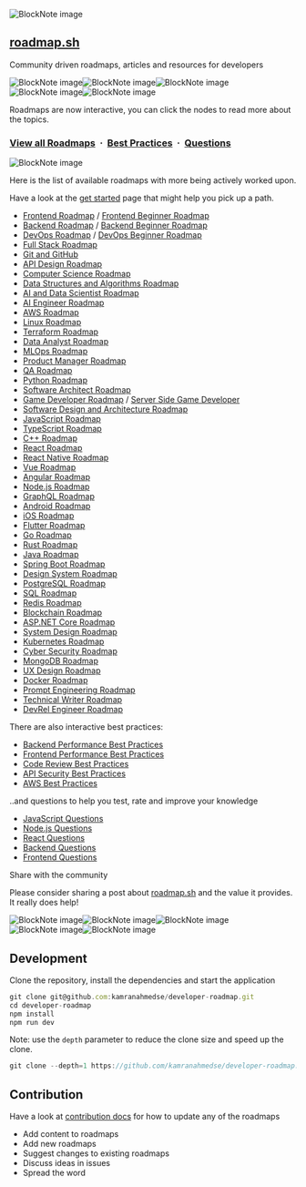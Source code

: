 ![BlockNote image](https://github.com/taegun1011/developer-roadmap/raw/master/public/images/brand.png)

## [roadmap.sh](http://roadmap.sh)

Community driven roadmaps, articles and resources for developers

![BlockNote image](https://camo.githubusercontent.com/23fd2caeb1ea90ebbea15b3bf1a1d67007761b8d7ae6389b2d367793104bff20/68747470733a2f2f696d672e736869656c64732e696f2f62616467652f2545322539432541382d526f61646d6170732532302d3061306130612e7376673f7374796c653d666c617426636f6c6f72413d306130613061)![BlockNote image](https://camo.githubusercontent.com/5af50b9c06da41cce290d1adb9202477cf74d3c9c420a3f381229495609846e8/68747470733a2f2f696d672e736869656c64732e696f2f62616467652f2545322539432541382d426573742532305072616374696365732d3061306130612e7376673f7374796c653d666c617426636f6c6f72413d306130613061)![BlockNote image](https://camo.githubusercontent.com/78af0438fed16e5d1b662c06bbc8cbfbf13c00deff8ca38e06bb522dbcbf0420/68747470733a2f2f696d672e736869656c64732e696f2f62616467652f2545322539432541382d5175657374696f6e732d3061306130612e7376673f7374796c653d666c617426636f6c6f72413d306130613061)![BlockNote image](https://camo.githubusercontent.com/61c31fd77503cc1bba61eae31a7564a54377827420f923147c5800bdcafee0d7/68747470733a2f2f696d672e736869656c64732e696f2f62616467652f2545322539432541382d596f75547562652532304368616e6e656c2d3061306130612e7376673f7374796c653d666c617426636f6c6f72413d306130613061)![BlockNote image](https://camo.githubusercontent.com/2722992d519a722218f896d5f5231d49f337aaff4514e78bd59ac935334e916a/68747470733a2f2f692e696d6775722e636f6d2f77617856496d762e706e67)

Roadmaps are now interactive, you can click the nodes to read more about the topics.

### [View all Roadmaps](https://roadmap.sh/)  ·  [Best Practices](https://roadmap.sh/best-practices)  ·  [Questions](https://roadmap.sh/questions)

![BlockNote image](https://camo.githubusercontent.com/2722992d519a722218f896d5f5231d49f337aaff4514e78bd59ac935334e916a/68747470733a2f2f692e696d6775722e636f6d2f77617856496d762e706e67)

Here is the list of available roadmaps with more being actively worked upon.

Have a look at the [get started](https://roadmap.sh/get-started) page that might help you pick up a path.

*   [Frontend Roadmap](https://roadmap.sh/frontend) / [Frontend Beginner Roadmap](https://roadmap.sh/frontend?r=frontend-beginner)
*   [Backend Roadmap](https://roadmap.sh/backend) / [Backend Beginner Roadmap](https://roadmap.sh/backend?r=backend-beginner)
*   [DevOps Roadmap](https://roadmap.sh/devops) / [DevOps Beginner Roadmap](https://roadmap.sh/devops?r=devops-beginner)
*   [Full Stack Roadmap](https://roadmap.sh/full-stack)
*   [Git and GitHub](https://roadmap.sh/git-github)
*   [API Design Roadmap](https://roadmap.sh/api-design)
*   [Computer Science Roadmap](https://roadmap.sh/computer-science)
*   [Data Structures and Algorithms Roadmap](https://roadmap.sh/datastructures-and-algorithms)
*   [AI and Data Scientist Roadmap](https://roadmap.sh/ai-data-scientist)
*   [AI Engineer Roadmap](https://roadmap.sh/ai-engineer)
*   [AWS Roadmap](https://roadmap.sh/aws)
*   [Linux Roadmap](https://roadmap.sh/linux)
*   [Terraform Roadmap](https://roadmap.sh/terraform)
*   [Data Analyst Roadmap](https://roadmap.sh/data-analyst)
*   [MLOps Roadmap](https://roadmap.sh/mlops)
*   [Product Manager Roadmap](https://roadmap.sh/product-manager)
*   [QA Roadmap](https://roadmap.sh/qa)
*   [Python Roadmap](https://roadmap.sh/python)
*   [Software Architect Roadmap](https://roadmap.sh/software-architect)
*   [Game Developer Roadmap](https://roadmap.sh/game-developer) / [Server Side Game Developer](https://roadmap.sh/server-side-game-developer)
*   [Software Design and Architecture Roadmap](https://roadmap.sh/software-design-architecture)
*   [JavaScript Roadmap](https://roadmap.sh/javascript)
*   [TypeScript Roadmap](https://roadmap.sh/typescript)
*   [C++ Roadmap](https://roadmap.sh/cpp)
*   [React Roadmap](https://roadmap.sh/react)
*   [React Native Roadmap](https://roadmap.sh/react-native)
*   [Vue Roadmap](https://roadmap.sh/vue)
*   [Angular Roadmap](https://roadmap.sh/angular)
*   [Node.js Roadmap](https://roadmap.sh/nodejs)
*   [GraphQL Roadmap](https://roadmap.sh/graphql)
*   [Android Roadmap](https://roadmap.sh/android)
*   [iOS Roadmap](https://roadmap.sh/ios)
*   [Flutter Roadmap](https://roadmap.sh/flutter)
*   [Go Roadmap](https://roadmap.sh/golang)
*   [Rust Roadmap](https://roadmap.sh/rust)
*   [Java Roadmap](https://roadmap.sh/java)
*   [Spring Boot Roadmap](https://roadmap.sh/spring-boot)
*   [Design System Roadmap](https://roadmap.sh/design-system)
*   [PostgreSQL Roadmap](https://roadmap.sh/postgresql-dba)
*   [SQL Roadmap](https://roadmap.sh/sql)
*   [Redis Roadmap](https://roadmap.sh/redis)
*   [Blockchain Roadmap](https://roadmap.sh/blockchain)
*   [ASP.NET](http://ASP.NET)[ Core Roadmap](https://roadmap.sh/aspnet-core)
*   [System Design Roadmap](https://roadmap.sh/system-design)
*   [Kubernetes Roadmap](https://roadmap.sh/kubernetes)
*   [Cyber Security Roadmap](https://roadmap.sh/cyber-security)
*   [MongoDB Roadmap](https://roadmap.sh/mongodb)
*   [UX Design Roadmap](https://roadmap.sh/ux-design)
*   [Docker Roadmap](https://roadmap.sh/docker)
*   [Prompt Engineering Roadmap](https://roadmap.sh/prompt-engineering)
*   [Technical Writer Roadmap](https://roadmap.sh/technical-writer)
*   [DevRel Engineer Roadmap](https://roadmap.sh/devrel)

There are also interactive best practices:

*   [Backend Performance Best Practices](https://roadmap.sh/best-practices/backend-performance)
*   [Frontend Performance Best Practices](https://roadmap.sh/best-practices/frontend-performance)
*   [Code Review Best Practices](https://roadmap.sh/best-practices/code-review)
*   [API Security Best Practices](https://roadmap.sh/best-practices/api-security)
*   [AWS Best Practices](https://roadmap.sh/best-practices/aws)

..and questions to help you test, rate and improve your knowledge

*   [JavaScript Questions](https://roadmap.sh/questions/javascript)
*   [Node.js Questions](https://roadmap.sh/questions/nodejs)
*   [React Questions](https://roadmap.sh/questions/react)
*   [Backend Questions](https://roadmap.sh/questions/backend)
*   [Frontend Questions](https://roadmap.sh/questions/frontend)

Share with the community

Please consider sharing a post about [roadmap.sh](http://roadmap.sh) and the value it provides. It really does help!

![BlockNote image](https://camo.githubusercontent.com/e0d0c601a99a3a3be6e51b9919f6b975cda1d2c074a9d8e7100f0d7bf7e71a67/68747470733a2f2f696d672e736869656c64732e696f2f62616467652f73686172652532306f6e2d7265646469742d7265643f6c6f676f3d726564646974)![BlockNote image](https://camo.githubusercontent.com/94c53d053e42d3d6158e6100f01ba5e5087d6ae805701e05bc6fd72829a9bbef/68747470733a2f2f696d672e736869656c64732e696f2f62616467652f73686172652532306f6e2d6861636b65722532306e6577732d6f72616e67653f6c6f676f3d79636f6d62696e61746f72)![BlockNote image](https://camo.githubusercontent.com/e31c452be56d70612cbea5423050c9540e92edcf8d9432e15bdb93ff900b7e71/68747470733a2f2f696d672e736869656c64732e696f2f62616467652f73686172652532306f6e2d747769747465722d3033413946343f6c6f676f3d74776974746572)![BlockNote image](https://camo.githubusercontent.com/4d6e86bff273a883ebe1f61a43ba29aa935265e39779f792673430c2282c53c0/68747470733a2f2f696d672e736869656c64732e696f2f62616467652f73686172652532306f6e2d66616365626f6f6b2d3139373644323f6c6f676f3d66616365626f6f6b)![BlockNote image](https://camo.githubusercontent.com/df2e0d0985f7697e5887b591f5ac4ea5be9ec30cda2ed5aa8d6ac5daabec624a/68747470733a2f2f696d672e736869656c64732e696f2f62616467652f73686172652532306f6e2d6c696e6b6564696e2d3339343941423f6c6f676f3d6c696e6b6564696e)

## Development

Clone the repository, install the dependencies and start the application

```javascript
git clone git@github.com:kamranahmedse/developer-roadmap.git
cd developer-roadmap
npm install
npm run dev
```

Note: use the `depth` parameter to reduce the clone size and speed up the clone.

```javascript
git clone --depth=1 https://github.com/kamranahmedse/developer-roadmap.git
```

## Contribution

Have a look at [contribution docs](https://github.com/taegun1011/developer-roadmap/blob/master/contributing.md) for how to update any of the roadmaps

*   Add content to roadmaps
*   Add new roadmaps
*   Suggest changes to existing roadmaps
*   Discuss ideas in issues
*   Spread the word
